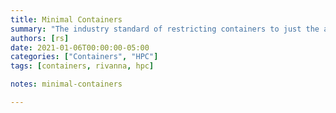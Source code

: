 ```yaml
---
title: Minimal Containers
summary: "The industry standard of restricting containers to just the application and its dependencies often results in better security and smaller size. See how the use of multi-stage builds and scratch/distroless base images can reduce the image size by as much as 99% in real applications. This is a continuation of the Building Containers for Rivanna workshop."
authors: [rs]
date: 2021-01-06T00:00:00-05:00
categories: ["Containers", "HPC"]
tags: [containers, rivanna, hpc]

notes: minimal-containers

---
```


